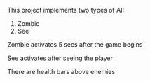 This project implements two types of AI:
1) Zombie
2) See

Zombie activates 5 secs after the game begins

See activates after seeing the player

There are health bars above enemies

